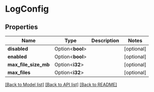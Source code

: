 # LogConfig

## Properties

Name | Type | Description | Notes
------------ | ------------- | ------------- | -------------
**disabled** | Option<**bool**> |  | [optional]
**enabled** | Option<**bool**> |  | [optional]
**max_file_size_mb** | Option<**i32**> |  | [optional]
**max_files** | Option<**i32**> |  | [optional]

[[Back to Model list]](../README.md#documentation-for-models) [[Back to API list]](../README.md#documentation-for-api-endpoints) [[Back to README]](../README.md)


